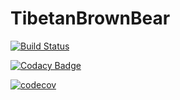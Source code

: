 # TibetanBrownBear

[![Build Status](https://travis-ci.org/yeti-platform/TibetanBrownBear.svg?branch=api)](https://travis-ci.org/yeti-platform/TibetanBrownBear)

[![Codacy Badge](https://api.codacy.com/project/badge/Grade/0931b8ef0a8243b69561c5273863911b)](https://www.codacy.com/app/yeti-platform/TibetanBrownBear?utm_source=github.com&utm_medium=referral&utm_content=yeti-platform/TibetanBrownBear&utm_campaign=badger)

[![codecov](https://codecov.io/gh/yeti-platform/TibetanBrownBear/branch/master/graph/badge.svg)](https://codecov.io/gh/yeti-platform/TibetanBrownBear)
